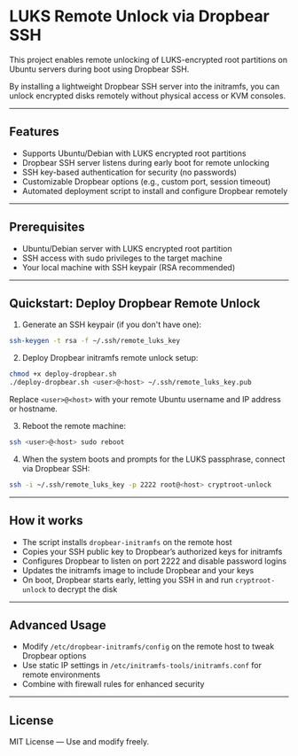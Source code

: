 # LUKS Remote Unlock via Dropbear SSH

This project enables remote unlocking of LUKS-encrypted root partitions on Ubuntu servers during boot using Dropbear SSH.

By installing a lightweight Dropbear SSH server into the initramfs, you can unlock encrypted disks remotely without physical access or KVM consoles.

---

## Features

- Supports Ubuntu/Debian with LUKS encrypted root partitions  
- Dropbear SSH server listens during early boot for remote unlocking  
- SSH key-based authentication for security (no passwords)  
- Customizable Dropbear options (e.g., custom port, session timeout)  
- Automated deployment script to install and configure Dropbear remotely

---

## Prerequisites

- Ubuntu/Debian server with LUKS encrypted root partition  
- SSH access with sudo privileges to the target machine  
- Your local machine with SSH keypair (RSA recommended)

---

## Quickstart: Deploy Dropbear Remote Unlock

1. Generate an SSH keypair (if you don't have one):

```bash
ssh-keygen -t rsa -f ~/.ssh/remote_luks_key
```

2. Deploy Dropbear initramfs remote unlock setup:

```bash
chmod +x deploy-dropbear.sh
./deploy-dropbear.sh <user>@<host> ~/.ssh/remote_luks_key.pub
```

Replace `<user>@<host>` with your remote Ubuntu username and IP address or hostname.

3. Reboot the remote machine:

```bash
ssh <user>@<host> sudo reboot
```

4. When the system boots and prompts for the LUKS passphrase, connect via Dropbear SSH:

```bash
ssh -i ~/.ssh/remote_luks_key -p 2222 root@<host> cryptroot-unlock
```

---

## How it works

- The script installs `dropbear-initramfs` on the remote host  
- Copies your SSH public key to Dropbear’s authorized keys for initramfs  
- Configures Dropbear to listen on port 2222 and disable password logins  
- Updates the initramfs image to include Dropbear and your keys  
- On boot, Dropbear starts early, letting you SSH in and run `cryptroot-unlock` to decrypt the disk

---

## Advanced Usage

- Modify `/etc/dropbear-initramfs/config` on the remote host to tweak Dropbear options  
- Use static IP settings in `/etc/initramfs-tools/initramfs.conf` for remote environments  
- Combine with firewall rules for enhanced security  

---

## License

MIT License — Use and modify freely.


